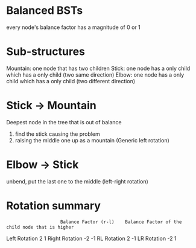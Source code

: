 # Balanced BSTs
every node's balance factor has a magnitude of 0 or 1

# Sub-structures
Mountain: one node that has two children
Stick: one node has a only child which has a only child (two same direction)
Elbow: one node has a only child which has a only child (two different direction)

# Stick -> Mountain
Deepest node in the tree that is out of balance
1. find the stick causing the problem
2. raising the middle one up as a mountain
(Generic left rotation)

# Elbow -> Stick
unbend, put the last one to the middle
(left-right rotation)

# Rotation summary
                        Balance Factor (r-l)    Balance Factor of the child node that is higher
Left Rotation                   2                            1
Right Rotation                 -2                           -1
RL Rotation                     2                           -1
LR Rotation                    -2                            1